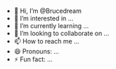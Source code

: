 - 👋 Hi, I’m @Brucedream
- 👀 I’m interested in ...
- 🌱 I’m currently learning ...
- 💞️ I’m looking to collaborate on ...
- 📫 How to reach me ...
- 😄 Pronouns: ...
- ⚡ Fun fact: ...

<!---
Brucedream/Brucedream is a ✨ special ✨ repository because its `README.md` (this file) appears on your GitHub profile.
You can click the Preview link to take a look at your changes.
--->
